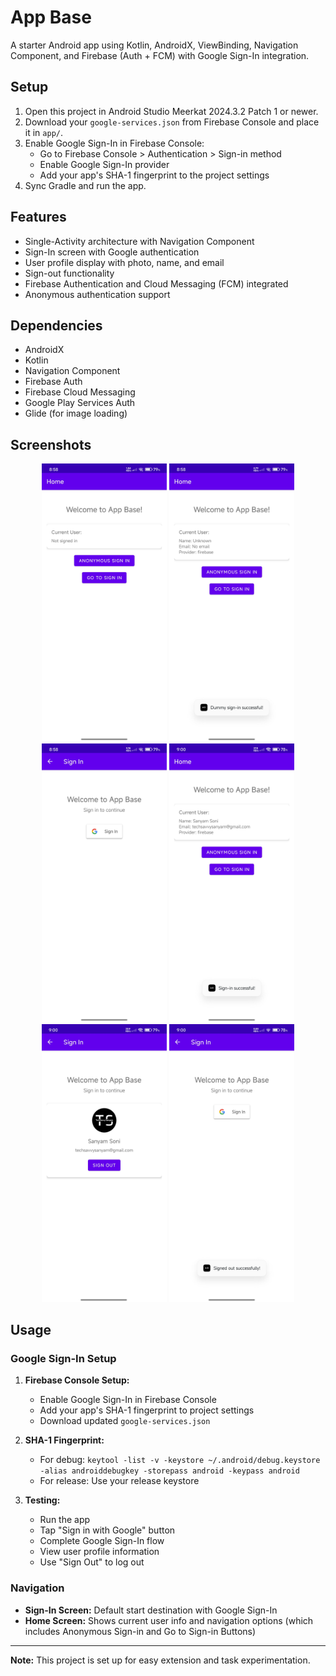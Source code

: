 # App Base

A starter Android app using Kotlin, AndroidX, ViewBinding, Navigation Component, and Firebase (Auth + FCM) with Google Sign-In integration.

## Setup

1. Open this project in Android Studio Meerkat 2024.3.2 Patch 1 or newer.
2. Download your `google-services.json` from Firebase Console and place it in `app/`.
3. Enable Google Sign-In in Firebase Console:
   - Go to Firebase Console > Authentication > Sign-in method
   - Enable Google Sign-In provider
   - Add your app's SHA-1 fingerprint to the project settings
4. Sync Gradle and run the app.

## Features
- Single-Activity architecture with Navigation Component
- Sign-In screen with Google authentication
- User profile display with photo, name, and email
- Sign-out functionality
- Firebase Authentication and Cloud Messaging (FCM) integrated
- Anonymous authentication support

## Dependencies
- AndroidX
- Kotlin
- Navigation Component
- Firebase Auth
- Firebase Cloud Messaging
- Google Play Services Auth
- Glide (for image loading)

## Screenshots

<div align="center"> <img src="screenshots/screen1.png" width="200" alt="Home Screen"/> 
<img src="screenshots/screen2.png" width="200" alt="Dummy Anonymous Sign-in"/> </div> <div align="center"> 
<img src="screenshots/screen3.png" width="200" alt="Google Sign-in Screen"/> 
<img src="screenshots/screen4.png" width="200" alt="User Info after Successful Google Sign-in"/> </div> <div align="center"> 
<img src="screenshots/screen5.png" width="200" alt="User profile with Sign-out button"/> 
<img src="screenshots/screen6.png" width="200" alt="Google account removed after Sign-out "/> </div>

## Usage

### Google Sign-In Setup
1. **Firebase Console Setup:**
   - Enable Google Sign-In in Firebase Console
   - Add your app's SHA-1 fingerprint to project settings
   - Download updated `google-services.json`

2. **SHA-1 Fingerprint:**
   - For debug: `keytool -list -v -keystore ~/.android/debug.keystore -alias androiddebugkey -storepass android -keypass android`
   - For release: Use your release keystore

3. **Testing:**
   - Run the app
   - Tap "Sign in with Google" button
   - Complete Google Sign-In flow
   - View user profile information
   - Use "Sign Out" to log out

### Navigation
- **Sign-In Screen:** Default start destination with Google Sign-In
- **Home Screen:** Shows current user info and navigation options (which includes Anonymous Sign-in and Go to Sign-in Buttons)

---

**Note:** This project is set up for easy extension and task experimentation. 